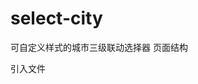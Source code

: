# select-city
可自定义样式的城市三级联动选择器
页面结构
<!--
<div class="select-city">
　　<div class="select-city-shade"></div>
　　<div class="select-city-container">
　　　　<div class="select-city-title">
　　　　　　<div class="selected-prov">选择省</div>
　　　　　　<div class="selected-city">选择市</div>
　　　　　　<div class="selected-dist">选择区</div>
　　　　　　<div class="select-close">×</div>
　　　　</div>
　　　　<div class="select-item-container"></div>
　　</div>
</div>
-->
引入文件
<link rel="stylesheet" type="text/css" href="Areas.css"/>

<script src="jquery.js"></script>

<script src="Areas.js"></script>

<script src="Areas-select.js"></script>

